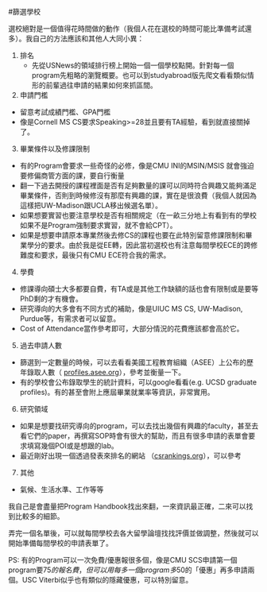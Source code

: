#篩選學校

選校絕對是一個值得花時間做的動作（我個人花在選校的時間可能比準備考試還多）。我自己的方法應該和其他人大同小異：
1. 排名
    - 先從USNews的領域排行榜上開始一個一個學校點開。針對每一個program先粗略的瀏覽概要。也可以到studyabroad版先爬文看看類似情形的前輩過往申請的結果如何來抓區間。
2. 申請門檻
  - 留意考試成績門檻、GPA門檻
  - 像是Cornell MS CS要求Speaking>=28並且要有TA經驗，看到就直接關掉了。
3. 畢業條件以及修課限制
  - 有的Program會要求一些奇怪的必修，像是CMU INI的MSIN/MSIS 就會強迫要修偏商管方面的課，要自行衡量
  - 翻一下過去開授的課程裡面是否有足夠數量的課可以同時符合興趣又能夠滿足畢業條件，否則到時候修沒有那麼有興趣的課，實在是很浪費（我個人就因為這樣把UW-Madison跟UCLA移出候選名單）。
  - 如果想要實習也要注意學校是否有相關規定（在一畝三分地上有看到有的學校如果不是Program強制要求實習，就不會給CPT）。
  - 如果是想要申請原本專業然後去修CS的課程也要在此特別留意修課限制和畢業學分的要求。由於我是從EE轉，因此當初選校也有注意每間學校ECE的跨修難度和要求，最後只有CMU ECE符合我的需求。
4. 學費
  - 修課導向碩士大多都要自費，有TA或是其他工作缺額的話也會有限制或是要等PhD剩的才有機會。
  - 研究導向的大多會有不同方式的補助，像是UIUC MS CS, UW-Madison, Purdue等，有需求者可以留意。
  - Cost of Attendance當作參考即可，大部分情況的花費應該都會高於它。
5. 過去申請人數
 - 篩選到一定數量的時候，可以去看看美國工程教育組織（ASEE）上公布的歷年錄取人數（ [profiles.asee.org](http://profiles.asee.org/)），參考並衡量一下。
 - 有的學校會公布錄取學生的統計資料，可以google看看(e.g. UCSD graduate profiles)。有的甚至會附上應屆畢業就業率等資訊，非常實用。
6. 研究領域
 - 如果是想要找研究導向的program，可以去找出幾個有興趣的faculty，甚至去看它們的paper，再撰寫SOP時會有很大的幫助，而且有很多申請的表單會要求填寫幾個POI或是想跟的lab。
 - 最近剛好出現一個透過發表來排名的網站 （[csrankings.org](http://csrankings.org)），可以參考
7. 其他
 - 氣候、生活水準、工作等等

我自己是會盡量把Program Handbook找出來翻，一來資訊最正確，二來可以找到比較多的細節。

 弄完一個名單後，可以就每間學校去各大留學論壇找找評價並做調整，然後就可以開始準備每間學校的申請表單了。
 
 
 PS: 有的Program可以一次免費/優惠報很多個，像是CMU SCS申請第一個program要75$的報名費，但可以用每多一個program多50$的「優惠」再多申請兩個。USC Viterbi似乎也有類似的隱藏優惠，可以特別留意。